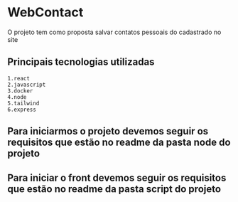 # WebContact

O projeto tem como proposta salvar contatos pessoais do cadastrado no site

## Principais tecnologias utilizadas
```text
1.react
2.javascript
3.docker
4.node
5.tailwind
6.express
```

## Para iniciarmos o projeto devemos seguir os requisitos que estão no readme da pasta node do projeto

## Para iniciar o front devemos seguir os requisitos que estão no readme da pasta script do projeto
